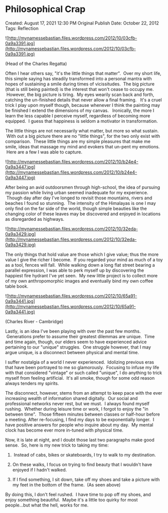 # Philosophical Crap

Created: August 17, 2021 12:30 PM
Original Publish Date: October 22, 2012
Tags: Reflection

![http://mynamessebastian.files.wordpress.com/2012/10/03cfb-0a9a3391.jpg](http://mynamessebastian.files.wordpress.com/2012/10/03cfb-0a9a3391.jpg)

(Head of the Charles Regatta)

Often I hear others say, "it's the little things that matter".  Over my short life, this simple saying has steadily transformed into a personal mantra with hopes of sustaining a smile during times of vicissitudes.  The big picture (that is still being painted) is the interest that won't cease to occupy me.  However, the big picture is tiring.  My eyes wearily scan back and forth, catching the un-finished details that never allow a final framing.   It's a cruel trick I play upon myself though, because whenever I think the painting may be finished I extend the dimensions of my canvas.   Ironically, the more I learn the less capable I perceive myself, regardless of becoming more equipped.  I guess that happiness is seldom a motivator in transformation.

The little things are not necessarily what matter, but more so what sustain.  With out a big picture there are no "little things", for the two only exist with comparison.  These little things are my simple pleasures that make me smile, ideas that massage my mind and evokers that un-pent my emotions.  Here are a few I was able to capture.

![http://mynamessebastian.files.wordpress.com/2012/10/b24e4-0a9a3447.jpg](http://mynamessebastian.files.wordpress.com/2012/10/b24e4-0a9a3447.jpg)

After being an avid outdoorsmen through high-school, the idea of pursuing my passion while living urban seemed inadequate for my experience.  Though day after day I've longed to revisit those mountains, rivers and beaches I found so stunning.  The intensity of the Himalayas is one I may only find on the far side of the world, though simple beauties like the changing color of these leaves may be discovered and enjoyed in locations as disregarded as highways.

![http://mynamessebastian.files.wordpress.com/2012/10/32eda-0a9a3429.jpg](http://mynamessebastian.files.wordpress.com/2012/10/32eda-0a9a3429.jpg)

The only things that hold value are those which I give value; thus the more value I give the richer I become.  If you regarded your mind as much of a toy as a tool, fences will fall.  While walking down a long flat street bearing a parallel expression, I was able to perk myself up by discovering the happiest fire hydrant I've yet seen.  My new little project is to collect more of my own anthropomorphic images and eventually bind my own coffee table book.

![http://mynamessebastian.files.wordpress.com/2012/10/65a91-0a9a3441.jpg](http://mynamessebastian.files.wordpress.com/2012/10/65a91-0a9a3441.jpg)

(Charles River - Cambridge)

Lastly, is an idea I've been playing with over the past few months.  Generations prefer to assume their greatest dilemmas are unique.  Time and time again, though, our elders seem to have experienced advice pertaining to our "unique" struggles.  One struggle however, that I may argue unique, is a disconnect between physical and mental time.

I suffer nostalgia of a world I never experienced.  Idolizing previous eras that have been portrayed to me so glamorously.  Focusing to infuse my life with that considered "vintage" or such called "unique", I do anything to trick myself from feeling artificial.  It's all smoke, though for some odd reason always tenders my spirits.

The disconnect, however, stems from an attempt to keep pace with the ever increasing wealth of information shared digitally.  Our social and professional networks never rest, but we must.  I always found myself rushing.  Whether during leisure time or work, I forgot to enjoy the "in between time".  Those fifteen minutes between classes or half-hour before a meeting. After re-focusing, I find my days to be exponentially longer.  I have positive answers for people who inquire about my day.  My mental clock has become ever more in-tuned with physical time.

Now, it is late at night, and I doubt those last two paragraphs make good sense.  So, here is my new trick to taking my time:

1)  Instead of cabs, bikes or skateboards, I try to walk to my destination.

2) On these walks, I focus on trying to find beauty that I wouldn't have enjoyed if I hadn't walked.

3) If I find something, I sit down, take off my shoes and take a picture with my feet in the bottom of the frame.  (As seen above)

By doing this, I don't feel rushed.  I have time to pop off my shoes, and enjoy something beautiful.  Maybe it's a little too quirky for most people...but what the hell, works for me.